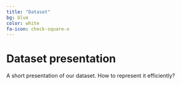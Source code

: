 ```yaml
---
title: "Dataset"
bg: blue
color: white
fa-icon: check-square-o
---
```


# Dataset presentation

A short presentation of our dataset. How to represent it efficiently?
